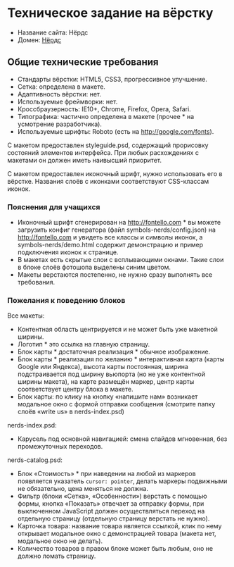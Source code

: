 # Техническое задание на вёрстку

* Название сайта: Нёрдс
* Домен: [Нёрдс](https://github.com/ndgo/nerds)

## Общие технические требования

* Стандарты вёрстки: HTML5, CSS3, прогрессивное улучшение.
* Сетка: определена в макете.
* Адаптивность вёрстки: нет.
* Используемые фреймворки: нет.
* Кроссбраузерность: IE10+, Chrome, Firefox, Opera, Safari.
* Типографика: частично определена в макете (прочее * на усмотрение разработчика).
* Используемые шрифты: Roboto (есть на http://google.com/fonts).

С макетом предоставлен styleguide.psd, содержащий прорисовку состояний элементов интерфейса. При любых расхождениях с макетами он должен иметь наивысший приоритет.

С макетом предоставлен иконочный шрифт, нужно использовать его в вёрстке. Названия слоёв с иконками соответствуют CSS-классам иконок.

### Пояснения для учащихся

* Иконочный шрифт сгенерирован на http://fontello.com * вы можете загрузить конфиг генератора (файл symbols-nerds/config.json) на http://fontello.com и увидеть все классы и символы иконок, а symbols-nerds/demo.html содержит демонстрацию и пример подключения иконок к странице.
* В макетах есть скрытые слои с всплывающими окнами. Такие слои в блоке слоёв фотошопа выделены синим цветом.
* Макеты верстаются постепенно, не нужно сразу выполнять все требования.

### Пожелания к поведению блоков

Все макеты:

* Контентная область центрируется и не может быть уже макетной ширины.
* Логотип * это ссылка на главную страницу.
* Блок карты * достаточная реализация * обычное изображение.
* Блок карты * реализация по желанию * интерактивная карта (карты Google или Яндекса), высота карты постоянная, ширина подстраивается под ширину вьюпорта (но не уже контентной ширины макета), на карте размещён маркер, центр карты соответствует центру блока в макете.
* Блок карты: по клику на кнопку «напишите нам» возникает модальное окно с формой отправки сообщения (смотрите папку слоёв «write us» в nerds-index.psd)

nerds-index.psd:

* Карусель под основной навигацией: смена слайдов мгновенная, без промежуточных переходов.

nerds-catalog.psd:

* Блок «Стоимость» * при наведении на любой из маркеров появляется указатель `cursor: pointer`, делать маркеры подвижными не обязательно, цена меняться не должна.
* Фильтр (блоки «Сетка», «Особенности») верстать с помощью формы, кнопка «Показать» отвечает за отправку формы, при выключенном JavaScript должен осуществляться переход на отдельную страницу (отдельную страницу верстать не нужно).
* Карточка товара: название товара является ссылкой, клик по нему открывает модальное окно с демонстрацией товара (макета нет, модальное окно не делать).
* Количество товаров в правом блоке может быть любым, оно не должно ломать страницу.
